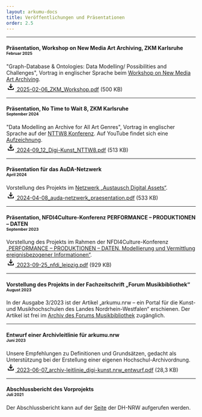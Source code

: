 ```yaml
---
layout: arkumu-docs
title: Veröffentlichungen und Präsentationen
order: 2.5
---
```


---

#### **Präsentation, Workshop on New Media Art Archiving, ZKM Karlsruhe**<br/><small style="font-size: 75%;">Februar 2025</small><br/>

"Graph-Database & Ontologies: Data Modelling/ Possibilities and Challenges", Vortrag in englischer Sprache beim [Workshop on New Media Art Archiving](https://zkm.de/en/project/workshop-on-new-media-art-archiving-2025).<br>
[<svg class="download-icon" xmlns="https://www.w3.org/2000/svg" height="24" viewBox="0 -960 960 960" width="24"><path d="M480-320 280-520l56-58 104 104v-326h80v326l104-104 56 58-200 200ZM240-160q-33 0-56.5-23.5T160-240v-120h80v120h480v-120h80v120q0 33-23.5 56.5T720-160H240Z"/></svg> 2025-02-06_ZKM_Workshop.pdf](/assets/documents/2025-02-06_ZKM_Workshop.pdf) (500 KB)

---

#### **Präsentation, No Time to Wait 8, ZKM Karlsruhe**<br/><small style="font-size: 75%;">September 2024</small><br/>
"Data Modelling an Archive for All Art Genres", Vortrag in englischer Sprache auf der [NTTW8 Konferenz](https://mediaarea.net/NoTimeToWait8). Auf YouTube findet sich eine [Aufzeichnung](https://www.youtube.com/watch?v=4H3wjcQJMsE&list=PLb-Zj-nXPS3J07Fm0HHIbrHy2OhitIpMk&index=11&pp=iAQB).<br>
[<svg class="download-icon" xmlns="https://www.w3.org/2000/svg" height="24" viewBox="0 -960 960 960" width="24"><path d="M480-320 280-520l56-58 104 104v-326h80v326l104-104 56 58-200 200ZM240-160q-33 0-56.5-23.5T160-240v-120h80v120h480v-120h80v120q0 33-23.5 56.5T720-160H240Z"/></svg> 2024-09_12_Digi-Kunst_NTTW8.pdf](/assets/documents/2024-09_12_Digi-Kunst_NTTW8.pdf) (513 KB)


---

#### **Präsentation für das AuDA-Netzwerk**<br/><small style="font-size: 75%;">April 2024</small><br/>
Vorstellung des Projekts im [Netzwerk „Austausch Digital Assets“](https://hfg-karlsruhe.de/forschung-und-entwicklung/orc/auda/).  
[<svg class="download-icon" xmlns="https://www.w3.org/2000/svg" height="24" viewBox="0 -960 960 960" width="24"><path d="M480-320 280-520l56-58 104 104v-326h80v326l104-104 56 58-200 200ZM240-160q-33 0-56.5-23.5T160-240v-120h80v120h480v-120h80v120q0 33-23.5 56.5T720-160H240Z"/></svg> 2024-04-08_auda-netzwerk_praesentation.pdf](/assets/documents/2024-04-08_auda-netzwerk_praesentation.pdf) (533 KB)

----

#### **Präsentation, NFDI4Culture-Konferenz PERFORMANCE – PRODUKTIONEN – DATEN**<br/><small style="font-size: 75%;">September 2023</small><br/>
Vorstellung des Projekts im Rahmen der NFDI4Culture-Konferenz [„PERFORMANCE – PRODUKTIONEN – DATEN. Modellierung und Vermittlung ereignisbezogener Informationen“](https://nfdi4culture.de/de/veranstaltungen/performance-production-data-modeling-and-communicating-event-related-information.html).  
[<svg class="download-icon" xmlns="https://www.w3.org/2000/svg" height="24" viewBox="0 -960 960 960" width="24"><path d="M480-320 280-520l56-58 104 104v-326h80v326l104-104 56 58-200 200ZM240-160q-33 0-56.5-23.5T160-240v-120h80v120h480v-120h80v120q0 33-23.5 56.5T720-160H240Z"/></svg> 2023-09-25_nfdi_leipzig.pdf](/assets/documents/2023-09-25_nfdi_leipzig.pdf) (929 KB)

---

#### **Vorstellung des Projekts in der Fachzeitschrift „Forum Musikbibliothek“**<br/><small style="font-size: 75%;">August 2023</small><br/>
In der Ausgabe 3/2023 ist der Artikel „arkumu.nrw – ein Portal für die Kunst- und
Musikhochschulen des Landes Nordrhein-Westfalen“ erschienen. Der Artikel ist frei im [Archiv des Forums Musikbibliothek](https://fmb.journals.qucosa.de/fmb/issue/view/310) zugänglich.

---

#### **Entwurf einer Archivleitlinie für arkumu.nrw**<br/><small style="font-size: 75%;">Juni 2023</small><br/>
Unsere Empfehlungen zu Definitionen und Grundsätzen, gedacht als Unterstützung bei der Erstellung einer eigenen Hochschul-Archivordnung.  
[<svg class="download-icon" xmlns="https://www.w3.org/2000/svg" height="24" viewBox="0 -960 960 960" width="24"><path d="M480-320 280-520l56-58 104 104v-326h80v326l104-104 56 58-200 200ZM240-160q-33 0-56.5-23.5T160-240v-120h80v120h480v-120h80v120q0 33-23.5 56.5T720-160H240Z"/></svg> 2023-06-07_archiv-leitlinie_digi-kunst.nrw_entwurf.pdf](/assets/documents/2023-06-07_archiv-leitlinie_digi-kunst.nrw_entwurf.pdf) (28,3 KB)

---

#### **Abschlussbericht des Vorprojekts**<br/><small style="font-size: 75%;">Juli 2021</small><br/>
Der Abschlussbericht kann auf der [ Seite](https://www.dh.nrw/fileadmin/user_upload/dh-nrw/pdf_word_Dokumente/Abschlussbericht_Digi-Kunst.nrw_20210705.pdf) der DH-NRW aufgerufen werden.

